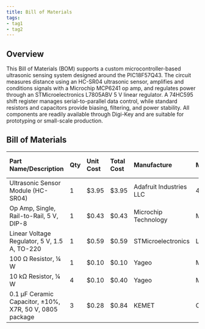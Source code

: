```yaml
---
title: Bill of Materials
tags:
- tag1
- tag2
---
```



## Overview
This Bill of Materials (BOM) supports a custom microcontroller-based ultrasonic sensing system designed around the PIC18F57Q43. The circuit measures distance using an HC-SR04 ultrasonic sensor, amplifies and conditions signals with a Microchip MCP6241 op amp, and regulates power through an STMicroelectronics L7805ABV 5 V linear regulator. A 74HC595 shift register manages serial-to-parallel data control, while standard resistors and capacitors provide biasing, filtering, and power stability. All components are readily available through Digi-Key and are suitable for prototyping or small-scale production.


## Bill of Materials 

| **Part Name/Description** | **Qty** | **Unit Cost** | **Total Cost** | **Manufacture** | **Manufacturer #** | **Vendor Link** |**Datasheet Link** | **Schematic Reference Designators** |
|:--------------------|:----|:---------------|:-----|:--------|:-----|:-----|:----|:-----|
| Ultrasonic Sensor Module (HC-SR04) | 1 | $3.95 | $3.95 | Adafruit Industries LLC | 4007 | [DigiKey](https://www.digikey.com/en/products/detail/adafruit-industries-llc/4007/9857020) | [Datasheet](https://cdn-learn.adafruit.com/downloads/pdf/ultrasonic-sonar-distance-sensors.pdf) | U10 | 5 V ultrasonic distance sensor |
| Op Amp, Single, Rail-to-Rail, 5 V, DIP-8 | 1 | $0.43 | $0.43 | Microchip Technology | MCP6241-E/P | [DigiKey](https://www.digikey.com/en/products/detail/microchip-technology/MCP6241-E-P/683249) | [Datasheet](https://ww1.microchip.com/downloads/aemDocuments/documents/OTH/ProductDocuments/DataSheets/21969b.pdf) | U3 | Low-power signal-conditioning op amp |
| Linear Voltage Regulator, 5 V, 1.5 A, TO-220 | 1 | $0.59 | $0.59 | STMicroelectronics | L7805ABV | [DigiKey](https://www.digikey.com/en/products/detail/stmicroelectronics/L7805ABV/634711) | [Datasheet](https://www.st.com/resource/en/datasheet/l7805.pdf) | U5 | 5 V regulator for system power |
| 100 Ω Resistor, ¼ W | 1 | $0.10 | $0.10 | Yageo | MFR-25FBF52-100R |  PRLTA 109 | n/a | R1 | Current limiting resistor |
| 10 kΩ Resistor, ¼ W | 4 | $0.10 | $0.40 | Yageo | MFR-25FBF52-10K | PRLTA 109 | n/a | R2, R3, R4, R5 | Biasing and pull-up resistors |
| 0.1 µF Ceramic Capacitor, ±10%, X7R, 50 V, 0805 package | 3 | $0.28 | $0.84 | KEMET | C0805F104K5RACTU | PRLTA 109 | n/a | C1, C2, C3 | Decoupling capacitors for power and op amp stability |

